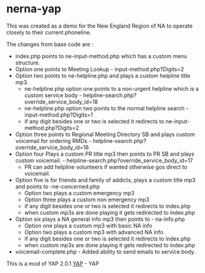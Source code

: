 # nerna-yap

This was created as a demo for the New England Region of NA to operate closely to their current phoneline.

The changes from base code are :

* index.php points to ne-input-method.php which has a custom menu structure.
* Option one points to Meeting Lookup - input-method.php?Digits=2
* Option two points to ne-helpline.php and plays a custom helpline title mp3.
    * ne-helpline.php option one points to a non-urgent helpline which is a custom service body - helpline-search.php?override_service_body_id=18
    * ne-helpline.php option two points to the normal helpline search - input-method.php?Digits=1
    * if any digit besides one or two is selected it redirects to ne-input-method.php?Digits=2
* Option three points to Regional Meeting Directory SB and plays custom voicemail for ordering RMDs - helpline-search.php?override_service_body_id=16
* Option four Plays a custom PR title mp3 then points to PR SB and plays custom voicemail. -   helpline-search.php?override_service_body_id=17
    * PR can add helpline volunteers if wanted otherwise gos direct to voicemail.
* Option five is for friends and family of addicts, plays a custom title mp3 and points to -ne-concerned.php
    * Option two plays a custom emergency mp3
    * Option three plays a custom non emergency mp3
    * if any digit besides one or two is selected it redirects to index.php
    * when custom mp3s are done playing it gets redirected to index.php
* Option six plays a NA general info mp3 then points to - na-info.php
    * Option one plays a custom mp3 with basic NA info
    * Option two plays a custom mp3 with advanced NA info
    * if any digit besides one or two is selected it redirects to index.php
    * when custom mp3s are done playing it gets redirected to index.php
* voicemail-complete.php - Added ability to send emails to service body.

This is a mod of YAP 2.0.1 [YAP](https://github.com/radius314/yap/) - YAP
